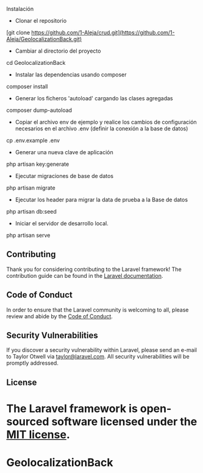 Instalación

- Clonar el repositorio

[git clone https://github.com/1-Aleja/crud.git](https://github.com/1-Aleja/GeolocalizationBack.git)

- Cambiar al directorio del proyecto

cd GeolocalizationBack

- Instalar las dependencias usando composer

composer install

- Generar los ficheros 'autoload' cargando las clases agregadas

composer dump-autoload

- Copiar el archivo env de ejemplo y realice los cambios de configuración necesarios en el archivo .env (definir la conexión a la base de datos)

cp .env.example .env

- Generar una nueva clave de aplicación

php artisan key:generate

- Ejecutar migraciones de base de datos

php artisan migrate

- Ejecutar los header para migrar la data de prueba a la Base de datos

php artisan db:seed

- Iniciar el servidor de desarrollo local.

php artisan serve

## Contributing

Thank you for considering contributing to the Laravel framework! The contribution guide can be found in the [Laravel documentation](https://laravel.com/docs/contributions).

## Code of Conduct

In order to ensure that the Laravel community is welcoming to all, please review and abide by the [Code of Conduct](https://laravel.com/docs/contributions#code-of-conduct).

## Security Vulnerabilities

If you discover a security vulnerability within Laravel, please send an e-mail to Taylor Otwell via [taylor@laravel.com](mailto:taylor@laravel.com). All security vulnerabilities will be promptly addressed.

## License

The Laravel framework is open-sourced software licensed under the [MIT license](https://opensource.org/licenses/MIT).
=======
# GeolocalizationBack
